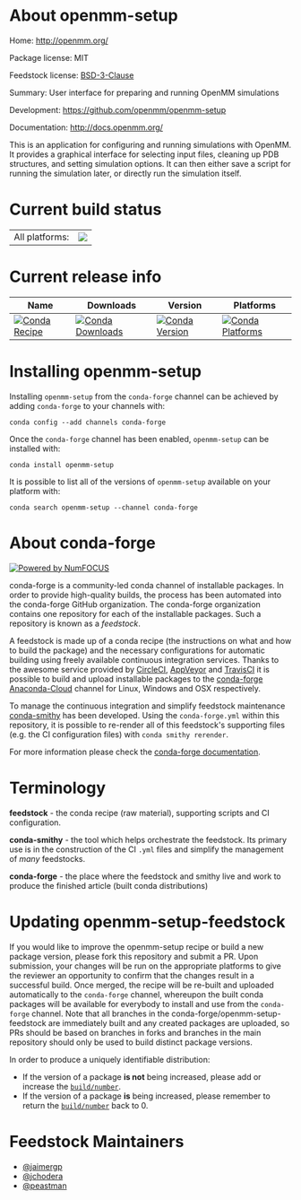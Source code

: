 About openmm-setup
==================

Home: http://openmm.org/

Package license: MIT

Feedstock license: [BSD-3-Clause](https://github.com/conda-forge/openmm-setup-feedstock/blob/master/LICENSE.txt)

Summary: User interface for preparing and running OpenMM simulations

Development: https://github.com/openmm/openmm-setup

Documentation: http://docs.openmm.org/

This is an application for configuring and running simulations with OpenMM.
It provides a graphical interface for selecting input files, cleaning up PDB structures,
and setting simulation options. It can then either save a script for running the
simulation later, or directly run the simulation itself.


Current build status
====================


<table><tr><td>All platforms:</td>
    <td>
      <a href="https://dev.azure.com/conda-forge/feedstock-builds/_build/latest?definitionId=11424&branchName=master">
        <img src="https://dev.azure.com/conda-forge/feedstock-builds/_apis/build/status/openmm-setup-feedstock?branchName=master">
      </a>
    </td>
  </tr>
</table>

Current release info
====================

| Name | Downloads | Version | Platforms |
| --- | --- | --- | --- |
| [![Conda Recipe](https://img.shields.io/badge/recipe-openmm--setup-green.svg)](https://anaconda.org/conda-forge/openmm-setup) | [![Conda Downloads](https://img.shields.io/conda/dn/conda-forge/openmm-setup.svg)](https://anaconda.org/conda-forge/openmm-setup) | [![Conda Version](https://img.shields.io/conda/vn/conda-forge/openmm-setup.svg)](https://anaconda.org/conda-forge/openmm-setup) | [![Conda Platforms](https://img.shields.io/conda/pn/conda-forge/openmm-setup.svg)](https://anaconda.org/conda-forge/openmm-setup) |

Installing openmm-setup
=======================

Installing `openmm-setup` from the `conda-forge` channel can be achieved by adding `conda-forge` to your channels with:

```
conda config --add channels conda-forge
```

Once the `conda-forge` channel has been enabled, `openmm-setup` can be installed with:

```
conda install openmm-setup
```

It is possible to list all of the versions of `openmm-setup` available on your platform with:

```
conda search openmm-setup --channel conda-forge
```


About conda-forge
=================

[![Powered by NumFOCUS](https://img.shields.io/badge/powered%20by-NumFOCUS-orange.svg?style=flat&colorA=E1523D&colorB=007D8A)](http://numfocus.org)

conda-forge is a community-led conda channel of installable packages.
In order to provide high-quality builds, the process has been automated into the
conda-forge GitHub organization. The conda-forge organization contains one repository
for each of the installable packages. Such a repository is known as a *feedstock*.

A feedstock is made up of a conda recipe (the instructions on what and how to build
the package) and the necessary configurations for automatic building using freely
available continuous integration services. Thanks to the awesome service provided by
[CircleCI](https://circleci.com/), [AppVeyor](https://www.appveyor.com/)
and [TravisCI](https://travis-ci.com/) it is possible to build and upload installable
packages to the [conda-forge](https://anaconda.org/conda-forge)
[Anaconda-Cloud](https://anaconda.org/) channel for Linux, Windows and OSX respectively.

To manage the continuous integration and simplify feedstock maintenance
[conda-smithy](https://github.com/conda-forge/conda-smithy) has been developed.
Using the ``conda-forge.yml`` within this repository, it is possible to re-render all of
this feedstock's supporting files (e.g. the CI configuration files) with ``conda smithy rerender``.

For more information please check the [conda-forge documentation](https://conda-forge.org/docs/).

Terminology
===========

**feedstock** - the conda recipe (raw material), supporting scripts and CI configuration.

**conda-smithy** - the tool which helps orchestrate the feedstock.
                   Its primary use is in the construction of the CI ``.yml`` files
                   and simplify the management of *many* feedstocks.

**conda-forge** - the place where the feedstock and smithy live and work to
                  produce the finished article (built conda distributions)


Updating openmm-setup-feedstock
===============================

If you would like to improve the openmm-setup recipe or build a new
package version, please fork this repository and submit a PR. Upon submission,
your changes will be run on the appropriate platforms to give the reviewer an
opportunity to confirm that the changes result in a successful build. Once
merged, the recipe will be re-built and uploaded automatically to the
`conda-forge` channel, whereupon the built conda packages will be available for
everybody to install and use from the `conda-forge` channel.
Note that all branches in the conda-forge/openmm-setup-feedstock are
immediately built and any created packages are uploaded, so PRs should be based
on branches in forks and branches in the main repository should only be used to
build distinct package versions.

In order to produce a uniquely identifiable distribution:
 * If the version of a package **is not** being increased, please add or increase
   the [``build/number``](https://conda.io/docs/user-guide/tasks/build-packages/define-metadata.html#build-number-and-string).
 * If the version of a package **is** being increased, please remember to return
   the [``build/number``](https://conda.io/docs/user-guide/tasks/build-packages/define-metadata.html#build-number-and-string)
   back to 0.

Feedstock Maintainers
=====================

* [@jaimergp](https://github.com/jaimergp/)
* [@jchodera](https://github.com/jchodera/)
* [@peastman](https://github.com/peastman/)

